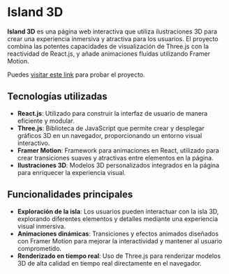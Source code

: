 # Island 3D

**Island 3D** es una página web interactiva que utiliza ilustraciones 3D para crear una experiencia inmersiva y atractiva para los usuarios. El proyecto combina las potentes capacidades de visualización de Three.js con la reactividad de React.js, y añade animaciones fluidas utilizando Framer Motion.

Puedes [visitar este link](https://island.andresgaitandev.io) para probar el proyecto.

## Tecnologías utilizadas

- **React.js**: Utilizado para construir la interfaz de usuario de manera eficiente y modular.
- **Three.js**: Biblioteca de JavaScript que permite crear y desplegar gráficos 3D en un navegador, proporcionando un entorno visual interactivo.
- **Framer Motion**: Framework para animaciones en React, utilizado para crear transiciones suaves y atractivas entre elementos en la página.
- **Ilustraciones 3D**: Modelos 3D personalizados integrados en la página para enriquecer la experiencia visual.

## Funcionalidades principales

- **Exploración de la isla**: Los usuarios pueden interactuar con la isla 3D, explorando diferentes elementos y detalles mediante una experiencia visual inmersiva.
- **Animaciones dinámicas**: Transiciones y efectos animados diseñados con Framer Motion para mejorar la interactividad y mantener al usuario comprometido.
- **Renderizado en tiempo real**: Uso de Three.js para renderizar modelos 3D de alta calidad en tiempo real directamente en el navegador.
